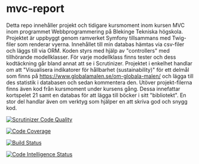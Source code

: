 # mvc-report

Detta repo innehåller projekt och tidigare kursmoment inom kursen MVC inom programmet Webbprogrammering på Blekinge Tekniska högskola. Projektet är uppbyggt genom ramverket Symfony tillsammans med Twig-filer som renderar vyerna. Innehållet till min databas hämtas via csv-filer och läggs till via ORM. Koden styrs med hjälp av "controllers" med tillhörande modellklasser. För varje modellklass finns tester och dess kodtäckning går bland annat att se i Scrutinizer. Projektet i enkelhet handlar om att "Visualisera indikatorer för hållbarhet (sustainability)" för ett delmål som finns på https://www.globalamalen.se/om-globala-malen/ och lägga till des statistik i databasen och sedan kommentera den. Utöver projekt-filerna finns även kod från kursmoment under kursens gång. Dessa innefattar kortspelet 21 samt en databas för att lägga till böcker i sitt "bibliotekt". En stor del handlar även om verktyg som hjälper en att skriva god och snygg kod. 

[![Scrutinizer Code Quality](https://scrutinizer-ci.com/g/emcofa/mvc-report/badges/quality-score.png?b=main)](https://scrutinizer-ci.com/g/emcofa/mvc-report/?branch=main)

[![Code Coverage](https://scrutinizer-ci.com/g/emcofa/mvc-report/badges/coverage.png?b=main)](https://scrutinizer-ci.com/g/emcofa/mvc-report/?branch=main)

[![Build Status](https://scrutinizer-ci.com/g/emcofa/mvc-report/badges/build.png?b=main)](https://scrutinizer-ci.com/g/emcofa/mvc-report/build-status/main)

[![Code Intelligence Status](https://scrutinizer-ci.com/g/emcofa/mvc-report/badges/code-intelligence.svg?b=main)](https://scrutinizer-ci.com/code-intelligence)
